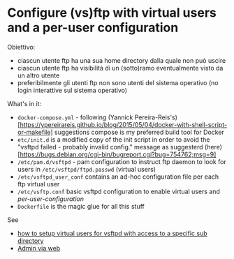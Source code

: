 # Configure (vs)ftp with virtual users and a per-user configuration

Obiettivo:
* ciascun utente ftp ha una sua home directory dalla quale non può uscire
* ciascun utente ftp ha visibilità di un (sotto)ramo eventualmente visto da un altro utente
* preferibilmente gli utenti ftp non sono utenti del sistema operativo (no login interattive sul sistema operativo)

What's in it:
* ```docker-compose.yml``` - following (Yannick Pereira-Reis's)[https://ypereirareis.github.io/blog/2015/05/04/docker-with-shell-script-or-makefile] suggestions compose is my preferred build tool for Docker
* ```etc/init.d``` is a modified copy of the init script in order to avoid the "vsftpd failed - probably invalid config." message as suggesterd (here)[https://bugs.debian.org/cgi-bin/bugreport.cgi?bug=754762;msg=9]
* ```/etc/pam.d/vsftpd``` - pam configuration to instruct ftp daemon to look for users in ```/etc/vsftpd/ftpd.passwd``` (virtual users)
* ```/etc/vsftpd_user_conf``` contains an ad-hoc configuration file per each ftp virtual user
* ```/etc/vsftp.conf``` basic vsftpd configuration to enable virtual users and *per-user-configuration*
* ```Dockerfile``` is the magic glue for all this stuff

See
* [how to setup virtual users for vsftpd with access to a specific sub directory](http://askubuntu.com/questions/575523/how-to-setup-virtual-users-for-vsftpd-with-access-to-a-specific-sub-directory)
* [Admin via web](https://github.com/Tvel/VsftpdWeb)
